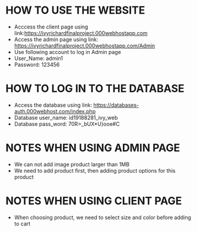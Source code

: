 # HOW TO USE THE WEBSITE
- Acccess the client page using link:https://ivyrichardfinalproject.000webhostapp.com
- Access the admin page using link: https://ivyrichardfinalproject.000webhostapp.com/Admin
- Use following account to log in Admin page
- User_Name: admin1
- Password: 123456

# HOW TO LOG IN TO THE DATABASE
- Access the database using link: https://databases-auth.000webhost.com/index.php
- Database user_name: id19188281_ivy_web
- Database pass_word: 70R>_bUX*U)ooe#C

# NOTES WHEN USING ADMIN PAGE
- We can not add image product larger than 1MB
- We need to add product first, then adding product options for this product

# NOTES WHEN USING CLIENT PAGE
- When choosing product, we need to select size and color before adding to cart
  